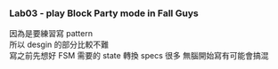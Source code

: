 ### Lab03 - play Block Party mode in Fall Guys
因為是要練習寫 pattern  
所以 desgin 的部分比較不難  
寫之前先想好 FSM 需要的 state 轉換 
specs 很多 無腦開始寫有可能會搞混
